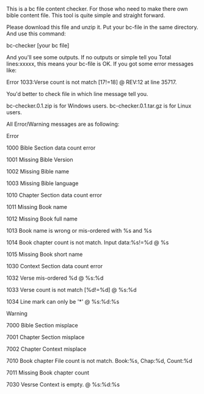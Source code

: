 This is a bc file content checker. For those who need to make there own bible content file. This tool is quite simple and straight forward.

Please download this file and unzip it. Put your bc-file in the same directory. And use this command:

bc-checker [your bc file]

And you'll see some outputs. If no outputs or simple tell you Total lines:xxxxx, this means your bc-file is OK. If you got some error messages like:

Error 1033:Verse count is not match [17!=18] @ REV:12 at line 35717.

You'd better to check file in which line message tell you.

bc-checker.0.1.zip is for Windows users.
bc-checker.0.1.tar.gz is for Linux users.

All Error/Warning messages are as following:

 

Error

1000 Bible Section data count error

1001 Missing Bible Version

1002 Missing Bible name

1003 Missing Bible language

1010 Chapter Section data count error

1011 Missing Book name

1012 Missing Book full name

1013 Book name is wrong or mis-ordered with %s and %s

1014 Book chapter count is not match. Input data:%s!=%d @ %s

1015 Missing Book short name

1030 Context Section data count error

1032 Verse mis-ordered %d @ %s:%d

1033 Verse count is not match [%d!=%d] @ %s:%d

1034 Line mark can only be '*' @ %s:%d:%s

 

Warning

7000 Bible Section misplace

7001 Chapter Section misplace

7002 Chapter Context misplace

7010 Book chapter File count is not match. Book:%s, Chap:%d, Count:%d

7011 Missing Book chapter count

7030 Vesrse Context is empty. @ %s:%d:%s
